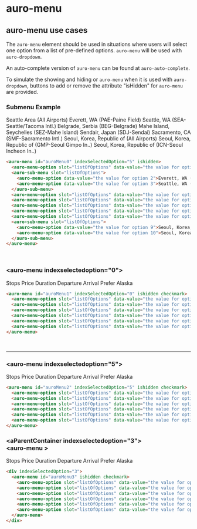 # auro-menu

## auro-menu use cases

The `auro-menu` element should be used in situations where users will select one option from a list of pre-defined options.
`auro-menu` will be used with `auro-dropdown`.

An auto-complete version of `auro-menu` can be found at `auro-auto-complete`.

To simulate the showing and hiding or `auro-menu` when it is used with `auro-dropdown`, buttons to add or remove the attribute "isHidden" for `auro-menu` are provided.

### Submenu Example
<div class="exampleWrapper">
  <auro-menu id="auroMenu0" indexSelectedOption="5" ishidden>
    <auro-menu-option slot="listOfOptions" data-value="the value for option 1">Seattle Area (All Airports)</auro-menu-option>
    <auro-sub-menu slot="listOfOptions">
      <auro-menu-option data-value="the value for option 2">Everett, WA (PAE-Paine Field)</auro-menu-option>
      <auro-menu-option data-value="the value for option 3">Seattle, WA (SEA-Seattle/Tacoma Intl.)</auro-menu-option>
    </auro-sub-menu>
    <auro-menu-option slot="listOfOptions" data-value="the value for option 4">Belgrade, Serbia (BEG-Belgrade)</auro-menu-option>
    <auro-menu-option slot="listOfOptions" data-value="the value for option 5">Mahe Island, Seychelles (SEZ-Mahe Island)</auro-menu-option>
    <auro-menu-option slot="listOfOptions" data-value="the value for option 6">Sendair, Japan (SDJ-Sendai)</auro-menu-option>
    <auro-menu-option slot="listOfOptions" data-value="the value for option 7">Sacramento, CA (SMF-Sacramento Intl.)</auro-menu-option>
    <auro-menu-option slot="listOfOptions" data-value="the value for option 8">Seoul, Korea, Republic of (All Airports)</auro-menu-option>
    <auro-sub-menu slot="listOfOptions">
      <auro-menu-option data-value="the value for option 9">Seoul, Korea, Republic of (GMP-Seoul Gimpo In..)</auro-menu-option>
      <auro-menu-option data-value="the value for option 10">Seoul, Korea, Republic of (ICN-Seoul Incheon In..)</auro-menu-option>
    </auro-sub-menu>
  </auro-menu>
</div>

<auro-accordion lowProfile justifyRight>

  ```html
  <auro-menu id="auroMenu0" indexSelectedOption="5" ishidden>
    <auro-menu-option slot="listOfOptions" data-value="the value for option 1">Seattle Area (All Airports)</auro-menu-option>
    <auro-sub-menu slot="listOfOptions">
      <auro-menu-option data-value="the value for option 2">Everett, WA (PAE-Paine Field)</auro-menu-option>
      <auro-menu-option data-value="the value for option 3">Seattle, WA (SEA-Seattle/Tacoma Intl.)</auro-menu-option>
    </auro-sub-menu>
    <auro-menu-option slot="listOfOptions" data-value="the value for option 4">Belgrade, Serbia (BEG-Belgrade)</auro-menu-option>
    <auro-menu-option slot="listOfOptions" data-value="the value for option 5">Mahe Island, Seychelles (SEZ-Mahe Island)</auro-menu-option>
    <auro-menu-option slot="listOfOptions" data-value="the value for option 6">Sendair, Japan (SDJ-Sendai)</auro-menu-option>
    <auro-menu-option slot="listOfOptions" data-value="the value for option 7">Sacramento, CA (SMF-Sacramento Intl.)</auro-menu-option>
    <auro-menu-option slot="listOfOptions" data-value="the value for option 8">Seoul, Korea, Republic of (All Airports)</auro-menu-option>
    <auro-sub-menu slot="listOfOptions">
      <auro-menu-option data-value="the value for option 9">Seoul, Korea, Republic of (GMP-Seoul Gimpo In..)</auro-menu-option>
      <auro-menu-option data-value="the value for option 10">Seoul, Korea, Republic of (ICN-Seoul Incheon In..)</auro-menu-option>
    </auro-sub-menu>
  </auro-menu>
  ```

</auro-accordion>

<br/>

### &lt;auro-menu indexselectedoption="0"&gt;

<div class="exampleWrapper">
  <auro-menu id="auroMenu1" indexSelectedOption="0" ishidden checkmark>
    <auro-menu-option slot="listOfOptions" data-value="the value for option 1">Stops</auro-menu-option>
    <auro-menu-option slot="listOfOptions" data-value="the value for option 2">Price</auro-menu-option>
    <auro-menu-option slot="listOfOptions" data-value="the value for option 3">Duration</auro-menu-option>
    <auro-menu-option slot="listOfOptions" data-value="the value for option 4">Departure</auro-menu-option>
    <auro-menu-option slot="listOfOptions" data-value="the value for option 5">Arrival</auro-menu-option>
    <auro-menu-option slot="listOfOptions" data-value="the value for option 6">Prefer Alaska</auro-menu-option>
  </auro-menu>
</div>

<auro-accordion lowProfile justifyRight>

  ```html
  <auro-menu id="auroMenu1" indexSelectedOption="0" ishidden checkmark>
    <auro-menu-option slot="listOfOptions" data-value="the value for option 1">Stops</auro-menu-option>
    <auro-menu-option slot="listOfOptions" data-value="the value for option 2">Price</auro-menu-option>
    <auro-menu-option slot="listOfOptions" data-value="the value for option 3">Duration</auro-menu-option>
    <auro-menu-option slot="listOfOptions" data-value="the value for option 4">Departure</auro-menu-option>
    <auro-menu-option slot="listOfOptions" data-value="the value for option 5">Arrival</auro-menu-option>
    <auro-menu-option slot="listOfOptions" data-value="the value for option 6">Prefer Alaska</auro-menu-option>
  </auro-menu>
  ```

</auro-accordion>

<br/>

***

### &lt;auro-menu indexselectedoption="5"&gt;

<div class="exampleWrapper">
  <auro-menu id="auroMenu2" indexSelectedOption="5" ishidden checkmark>
    <auro-menu-option slot="listOfOptions" data-value="the value for option 1">Stops</auro-menu-option>
    <auro-menu-option slot="listOfOptions" data-value="the value for option 2">Price</auro-menu-option>
    <auro-menu-option slot="listOfOptions" data-value="the value for option 3">Duration</auro-menu-option>
    <auro-menu-option slot="listOfOptions" data-value="the value for option 4">Departure</auro-menu-option>
    <auro-menu-option slot="listOfOptions" data-value="the value for option 5">Arrival</auro-menu-option>
    <auro-menu-option slot="listOfOptions" data-value="the value for option 6">Prefer Alaska</auro-menu-option>
  </auro-menu>
</div>

<auro-accordion lowProfile justifyRight>

  ```html
  <auro-menu id="auroMenu2" indexSelectedOption="5" ishidden checkmark>
    <auro-menu-option slot="listOfOptions" data-value="the value for option 1">Stops</auro-menu-option>
    <auro-menu-option slot="listOfOptions" data-value="the value for option 2">Price</auro-menu-option>
    <auro-menu-option slot="listOfOptions" data-value="the value for option 3">Duration</auro-menu-option>
    <auro-menu-option slot="listOfOptions" data-value="the value for option 4">Departure</auro-menu-option>
    <auro-menu-option slot="listOfOptions" data-value="the value for option 5">Arrival</auro-menu-option>
    <auro-menu-option slot="listOfOptions" data-value="the value for option 6">Prefer Alaska</auro-menu-option>
  </auro-menu>
  ```

</auro-accordion>

### &lt;aParentContainer indexselectedoption="3"&gt;<br/>&lt;auro-menu &gt;

<div class="exampleWrapper">
  <div indexSelectedOption="3">
    <auro-menu id="auroMenu3" ishidden checkmark>
      <auro-menu-option slot="listOfOptions" data-value="the value for option 1">Stops</auro-menu-option>
      <auro-menu-option slot="listOfOptions" data-value="the value for option 2">Price</auro-menu-option>
      <auro-menu-option slot="listOfOptions" data-value="the value for option 3">Duration</auro-menu-option>
      <auro-menu-option slot="listOfOptions" data-value="the value for option 4">Departure</auro-menu-option>
      <auro-menu-option slot="listOfOptions" data-value="the value for option 5">Arrival</auro-menu-option>
      <auro-menu-option slot="listOfOptions" data-value="the value for option 6">Prefer Alaska</auro-menu-option>
    </auro-menu>
  </div>
</div>

<auro-accordion lowProfile justifyRight>

  ```html
  <div indexSelectedOption="3">
    <auro-menu id="auroMenu3" ishidden checkmark>
      <auro-menu-option slot="listOfOptions" data-value="the value for option 1">Stops</auro-menu-option>
      <auro-menu-option slot="listOfOptions" data-value="the value for option 2">Price</auro-menu-option>
      <auro-menu-option slot="listOfOptions" data-value="the value for option 3">Duration</auro-menu-option>
      <auro-menu-option slot="listOfOptions" data-value="the value for option 4">Departure</auro-menu-option>
      <auro-menu-option slot="listOfOptions" data-value="the value for option 5">Arrival</auro-menu-option>
      <auro-menu-option slot="listOfOptions" data-value="the value for option 6">Prefer Alaska</auro-menu-option>
    </auro-menu>
  </div>
  ```

</auro-accordion>
